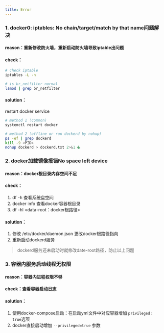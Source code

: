 ```yaml
---
title: Error
---
```


### 1. docker0: iptables: No chain/target/match by that name问题解决

#### reason：重新修改防火墙，重新启动防火墙导致iptable出问题
#### check：
```bash
# check iptable
iptables -L -n

# is br_netfilter normal
lsmod | grep br_netfilter
```
#### solution：
restart docker service
```bash
# method 1 (common)
systemctl restart docker

# method 2 (offline or run dockerd by nohup)
ps -ef | grep dockerd
kill -9 <PID>
nohup dockerd > dockerd.txt 2>&1 &
```

### 2. docker加载镜像报错No space left device

#### reason：docker根目录内存空间不足
#### check：
1. df -h  查看系统盘空间
2. docker info 查看docker容器根目录
3. df -hl <data-root：docker根路径>
#### solution：
1. 修改 /etc/docker/daemon.json 更改docker根路径指向
2. 重新启动dockerd服务
>  dockerd服务还未启动时就修改date-root路径，防止以上问题


### 3. 容器内服务启动线程无权限

#### reason：容器内进程权限不够
#### check：查看容器启动日志
#### solution： 
1. 使用docker-compose启动：在启动yml文件中对应容器增加 `privileged: true`选项
2. docker直接启动增加 `--privileged=true`  参数